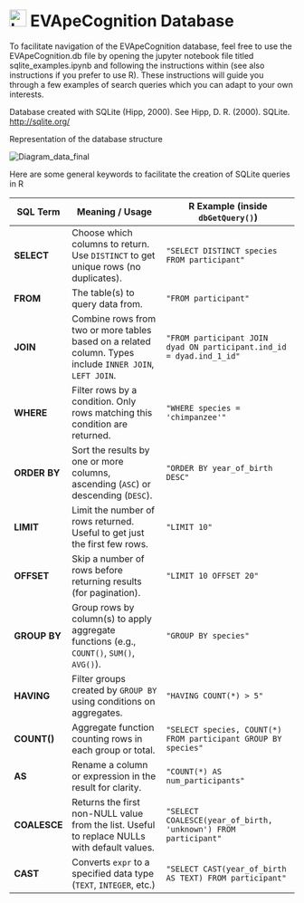 # <img src="https://github.com/user-attachments/assets/cee0bb16-3166-4109-b489-e646159b40c3" alt="Logo-EVApeCognition" width="30"> EVApeCognition Database

To facilitate navigation of the EVApeCognition database, feel free to use the EVApeCognition.db file by opening the jupyter notebook file titled sqlite_examples.ipynb and following the instructions within (see also instructions if you prefer to use R). These instructions will guide you through a few examples of search queries which you can adapt to your own interests. 

Database created with SQLite (Hipp, 2000). See Hipp, D. R. (2000). SQLite. http://sqlite.org/

Representation of the database structure

![Diagram_data_final](https://github.com/user-attachments/assets/a12dbd69-3a5b-44e7-9aa1-7a61bf9f917c)


Here are some general keywords to facilitate the creation of SQLite queries in R

| SQL Term     | Meaning / Usage                                                                                          | R Example (inside `dbGetQuery()`)                                    |
| ------------ | -------------------------------------------------------------------------------------------------------- | -------------------------------------------------------------------- |
| **SELECT**   | Choose which columns to return. Use `DISTINCT` to get unique rows (no duplicates).                       | `"SELECT DISTINCT species FROM participant"`                         |
| **FROM**     | The table(s) to query data from.                                                                         | `"FROM participant"`                                                 |
| **JOIN**     | Combine rows from two or more tables based on a related column. Types include `INNER JOIN`, `LEFT JOIN`. | `"FROM participant JOIN dyad ON participant.ind_id = dyad.ind_1_id"` |
| **WHERE**    | Filter rows by a condition. Only rows matching this condition are returned.                              | `"WHERE species = 'chimpanzee'"`                                     |
| **ORDER BY** | Sort the results by one or more columns, ascending (`ASC`) or descending (`DESC`).                       | `"ORDER BY year_of_birth DESC"`                                      |
| **LIMIT**    | Limit the number of rows returned. Useful to get just the first few rows.                                | `"LIMIT 10"`                                                         |
| **OFFSET**   | Skip a number of rows before returning results (for pagination).                                         | `"LIMIT 10 OFFSET 20"`                                               |
| **GROUP BY** | Group rows by column(s) to apply aggregate functions (e.g., `COUNT()`, `SUM()`, `AVG()`).                | `"GROUP BY species"`                                                 |
| **HAVING**   | Filter groups created by `GROUP BY` using conditions on aggregates.                                      | `"HAVING COUNT(*) > 5"`                                              |
| **COUNT()**  | Aggregate function counting rows in each group or total.                                                 | `"SELECT species, COUNT(*) FROM participant GROUP BY species"`       |
| **AS**       | Rename a column or expression in the result for clarity.                                                 | `"COUNT(*) AS num_participants"`                                     |
| **COALESCE** | Returns the first non-NULL value from the list. Useful to replace NULLs with default values.             | `"SELECT COALESCE(year_of_birth, 'unknown') FROM participant"`       |
| **CAST**     | Converts `expr` to a specified data type (`TEXT`, `INTEGER`, etc.)                                       | `"SELECT CAST(year_of_birth AS TEXT) FROM participant"`              |
